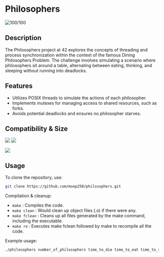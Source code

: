 # Philosophers
![100/100](https://img.shields.io/badge/100%2F100-brightgreen)

## Description

The Philosophers project at 42 explores the concepts of threading and process synchronization within the context of the famous Dining Philosophers Problem. The challenge involves simulating a scenario where philosophers sit around a table, alternating between eating, thinking, and sleeping without running into deadlocks.

## Features

- Utilizes POSIX threads to simulate the actions of each philosopher.
- Implements mutexes for managing access to shared resources, such as forks.
- Avoids potential deadlocks and ensures no philosopher starves.

## Compatibility & Size

![](https://img.shields.io/badge/WSL-0a97f5?style=for-the-badge&logo=linux&logoColor=white)
![](https://img.shields.io/badge/mac%20os-000000?style=for-the-badge&logo=apple&logoColor=white)

![](https://img.shields.io/github/languages/code-size/moop250/philosophers?color=5BCFFF)

## Usage 

To clone the repository, use:
```bash
git clone https://github.com/moop250/philosophers.git
```

Compilation & cleanup:

- `make` : Compiles the code.
- `make clean` : Would clean up object files (.o) if there were any.
- `make fclean` : Cleans up all files generated by the make command, including the executable.
- `make re` : Executes make fclean followed by make to recompile all the code.

Example usage:
```bash
./philosophers number_of_philosophers time_to_die time_to_eat time_to_sleep [number_of_times_each_philosopher_must_eat]
```
